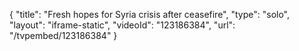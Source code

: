 {
    "title": "Fresh hopes for Syria crisis after ceasefire",
    "type": "solo",
    "layout": "iframe-static",
    "videoId": "123186384",
    "url": "\/tvpembed\/123186384"
}